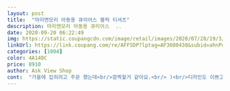 ```yaml
---
layout: post 
title:  "마리앤모리 아동용 큐리어스 블럭 티셔츠" 
description: 마리앤모리 아동용 큐리어스  ..
date: 2020-09-20 06:22:49 
img: https://static.coupangcdn.com/image/retail/images/2020/07/28/19/3/269a6805-010d-4855-8762-f8b46f630c40.jpg 
linkUrl: https://link.coupang.com/re/AFFSDP?lptag=AF3600438&subid=ahnPublicAsk&pageKey=1910616158&itemId=3258127459&vendorItemId=71245192773&traceid=V0-113-31708197df666e3c 
categories: [1004] 
color: 4A148C 
price: 8910 
author: Ask View Shop 
cont:  "가을에 입히려고 주문 했는데<br/>깜찍할거 같아요.<br/> )<br/>디자인도 이쁘고<br/>레깅스 위에 흰티 레이어트 해서 입히면<br/>원단도 좋은 거 같아요.<br/><br/>컬러감이 마음에 들었네요^^<br/>화면에 보이는대로에요.<br/><br/>화면에보이는데로 색감이그대로네요<br/>" 
---
```

